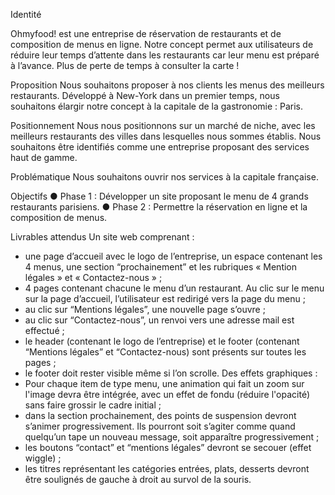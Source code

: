 Identité

Ohmyfood! est une entreprise de réservation de restaurants et de composition de menus en ligne. Notre concept permet aux utilisateurs de réduire leur temps d’attente dans les restaurants car leur menu est préparé à l’avance. Plus de perte de temps à consulter la carte !

Proposition
Nous souhaitons proposer à nos clients les menus des meilleurs restaurants. Développé à New-York dans un premier temps, nous souhaitons élargir notre concept à la capitale de la gastronomie : Paris.

Positionnement
Nous nous positionnons sur un marché de niche, avec les meilleurs restaurants des villes dans lesquelles nous sommes établis. Nous souhaitons être identifiés comme une entreprise proposant des services haut de gamme.

Problématique
Nous souhaitons ouvrir nos services à la capitale française.

Objectifs
● Phase 1 : Développer un site proposant le menu de 4 grands restaurants parisiens.
● Phase 2 : Permettre la réservation en ligne et la composition de menus.

Livrables attendus
Un site web comprenant :
- une page d’accueil avec le logo de l’entreprise, un espace contenant les 4 menus,
une section “prochainement” et les rubriques « Mention légales » et « Contactez-nous » ;
- 4 pages contenant chacune le menu d’un restaurant. Au clic sur le menu sur la page
d’accueil, l’utilisateur est redirigé vers la page du menu ;
- au clic sur “Mentions légales”, une nouvelle page s’ouvre ;
- au clic sur “Contactez-nous”, un renvoi vers une adresse mail est effectué ;
- le header (contenant le logo de l’entreprise) et le footer (contenant “Mentions
légales” et “Contactez-nous) sont présents sur toutes les pages ;
- le footer doit rester visible même si l’on scrolle.
Des effets graphiques :
- Pour chaque item de type menu, une animation qui fait un zoom sur l'image devra être intégrée, avec un effet de fondu (réduire l'opacité) sans faire grossir le cadre initial ;
- dans la section prochainement, des points de suspension devront s’animer progressivement. Ils pourront soit s’agiter comme quand quelqu’un tape un nouveau message, soit apparaître progressivement ;
- les boutons “contact” et “mentions légales” devront se secouer (effet wiggle) ;
- les titres représentant les catégories entrées, plats, desserts devront être soulignés
de gauche à droit au survol de la souris​.
